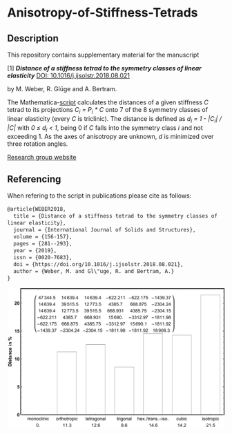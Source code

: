# Anisotropy-of-Stiffness-Tetrads

## Description

This repository contains supplementary material for the manuscript

[1] **_Distance of a stiffness tetrad to the symmetry classes of linear elasticity_** [DOI: 10.1016/j.ijsolstr.2018.08.021](https://doi.org/10.1016/j.ijsolstr.2018.08.021)

by M. Weber, R. Glüge and A. Bertram.

The Mathematica-[script](./Distances_Of_Stiffness_Tetrad_To_Symmetry_Classes.nb) calculates the distances of a given stiffness *C* tetrad to its projections *C<sub>i</sub> = P<sub>i</sub> * C* onto 7 of the 8 symmetry classes of linear elasticity (every *C* is triclinic). The distance is defined as *d<sub>i</sub> = 1 - |C<sub>i</sub>| / |C|* with *0 ≤ d<sub>i</sub> < 1*, being 0 if *C* falls into the symmetry class *i* and not exceeding 1. As the axes of anisotropy are unknown, *d* is minimized over three rotation angles. 

[Research group website](https://www.ifme.ovgu.de/ifme/en/cem.html)

## Referencing

When refering to the script in publications please cite as follows:

```
@article{WEBER2018,
  title = {Distance of a stiffness tetrad to the symmetry classes of linear elasticity},
  journal = {International Journal of Solids and Structures},
  volume = {156-157},
  pages = {281--293},
  year = {2019},
  issn = {0020-7683},
  doi = {https://doi.org/10.1016/j.ijsolstr.2018.08.021},
  author = {Weber, M. and Gl\"uge, R. and Bertram, A.}
}
```
![ ](./logo.svg)
